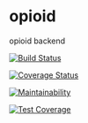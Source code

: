 # opioid

opioid backend

[![Build Status](https://travis-ci.org/vinhnguyenhq/opioid.svg?branch=master)](https://travis-ci.org/vinhnguyenhq/opioid)

[![Coverage Status](https://coveralls.io/repos/github/vinhnguyenhq/opioid/badge.svg?branch=master)](https://coveralls.io/github/vinhnguyenhq/opioid?branch=master)

[![Maintainability](https://api.codeclimate.com/v1/badges/a82959cb1cace332301a/maintainability)](https://codeclimate.com/github/vinhnguyenhq/opioid/maintainability)

[![Test Coverage](https://api.codeclimate.com/v1/badges/a82959cb1cace332301a/test_coverage)](https://codeclimate.com/github/vinhnguyenhq/opioid/test_coverage)
